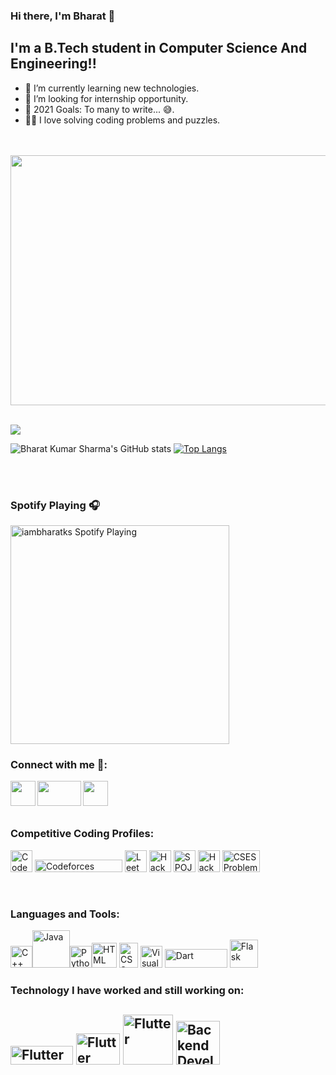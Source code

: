 ### Hi there, I'm Bharat 👋

## I'm a B.Tech student in Computer Science And Engineering!!

- 🌱 I’m currently learning new technologies.
- 👯 I’m looking for internship opportunity.
- 🥅 2021 Goals: To many to write... 😅.
- 👨‍💻 I love solving coding problems and puzzles.
<br />
<br />

<img height = "400px" width="862px" src="https://www.questers.com/sites/default/files/1200x630-programmers-day.jpg" />

<br />
<br />

![](https://komarev.com/ghpvc/?username=iambharatks)


![Bharat Kumar Sharma's GitHub stats](https://github-readme-stats.vercel.app/api?username=iambharatks&show_icons=true&theme=tokyonight) [![Top Langs](https://github-readme-stats.vercel.app/api/top-langs/?username=iambharatks&layout=compact)](https://github.com/anuraghazra/github-readme-stats)    
<br />

<br />

### Spotify Playing 🎧

[<img src="https://now-playing-codestackr.vercel.app/api/spotify-playing" alt="iambharatks Spotify Playing" width="350" />](https://open.spotify.com/user/swyqyimdc12jajde4vpwd2x1b)

### Connect with me 🤝:

[<img align = "left" height = "40px" width="40px" src="https://icons-for-free.com/iconfiles/png/512/linked+linkedin+logo+social+icon-1320191784782940875.png" />][website][<img align = "left" height = "40px" width="70px" src="https://1000logos.net/wp-content/uploads/2018/05/Gmail-logo.png" />][gmail][<img align = "left" height = "40px" width="40px" src="https://blog.logomyway.com/wp-content/uploads/2020/12/discord-mascot.png" />][discord]

<br />
<br />
<br />

### Competitive Coding Profiles:

[<img   alt="Codechef" height = "35px" width="35px" src="https://avatars1.githubusercontent.com/u/11960354?s=460&v=4" />][codechef]  [<img  alt="Codeforces" height = "20px" width="140px" src="https://upload.wikimedia.org/wikipedia/commons/thumb/b/b1/Codeforces_logo.svg/1200px-Codeforces_logo.svg.png" />][codeforces]  [<img   alt="LeetCode" height = "35px" width="35px" src="https://upload.wikimedia.org/wikipedia/commons/1/19/LeetCode_logo_black.png" />][leetcode]  [<img alt="Hackerrank"  width="35px" src="https://upload.wikimedia.org/wikipedia/commons/4/40/HackerRank_Icon-1000px.png" />][hackerrank]  [<img  alt="SPOJ" height = "35px" width="35px" src="https://pbs.twimg.com/profile_images/568733328090480640/B1rm7i-y_400x400.jpeg" />][spoj]  [<img  alt="Hackerearth" height = "35px" width="35px" src="https://i.pinimg.com/originals/6b/5c/ba/6b5cba015ccc362e4842ccacf0b381e6.png" />][hackerearth]  [<img  alt="CSES Problem Set" height = "35px" width="60px" src="https://cses.fi/logo.png?1" />][cses]

<br />

### Languages and Tools:

<img  alt="C++" height = "35px" width="35px" src="https://upload.wikimedia.org/wikipedia/commons/thumb/1/18/ISO_C%2B%2B_Logo.svg/1200px-ISO_C%2B%2B_Logo.svg.png" /><img  alt="Java" height = "60px" width="60px" src="https://i.pinimg.com/originals/f1/ea/a7/f1eaa7278f64e27128e062a3de918265.png" /><img  alt="Python" height = "35px" width="35px" src="https://upload.wikimedia.org/wikipedia/commons/thumb/c/c3/Python-logo-notext.svg/1024px-Python-logo-notext.svg.png" /><img  alt="HTML" height = "40px" width="40px" src="https://www.w3.org/html/logo/downloads/HTML5_Logo_512.png" /> <img  alt="CSS" height = "40px" width="30px" src="https://upload.wikimedia.org/wikipedia/commons/thumb/d/d5/CSS3_logo_and_wordmark.svg/1200px-CSS3_logo_and_wordmark.svg.png" /> <img  alt="Visual Studio Code" height = "35px" width="35px" src="https://user-images.githubusercontent.com/674621/71187801-14e60a80-2280-11ea-94c9-e56576f76baf.png" /> <img  alt="Dart" height = "30px" width="100px" src="https://upload.wikimedia.org/wikipedia/commons/thumb/f/fe/Dart_programming_language_logo.svg/1024px-Dart_programming_language_logo.svg.png" />
<img alt="Flask" height="45px" src="https://cdn.icon-icons.com/icons2/2699/PNG/512/pocoo_flask_logo_icon_168045.png">

### Technology I have worked and still working on:

<img  alt="Flutter" height = "30px" width="100px" src="https://upload.wikimedia.org/wikipedia/commons/1/17/Google-flutter-logo.png" /> <img  alt="Flutter" height = "50px" width="70px" src="https://1000logos.net/wp-content/uploads/2016/10/Android-Logo.png" /> <img  alt="Flutter" height = "80px" width="80px" src="https://www.inventateq.com/assets/machine-banner.png" /> 
<img alt="Backend Development" width="70px" src="https://user-images.githubusercontent.com/55586537/121473042-b070bb00-c9df-11eb-817b-c70bd19962f1.jpg">
<br />
<br />
---

[discord]:https://discordapp.com/users/761631394580660255
[gmail]:https://mail.google.com/mail/u/0/#inbox?compose=new
[website]: https://www.linkedin.com/in/bharat-k-s/
[codechef]:https://www.codechef.com/users/iambharatks
[codeforces]: http://codeforces.com/profile/bharatks
[hackerrank]:https://www.hackerrank.com/iambharatks
[leetcode]:https://leetcode.com/Iambharatks/
[spoj]:https://www.spoj.com/users/bks_7/    
[cses]:  https://cses.fi/user/35367
[hackerearth]:https://www.hackerearth.com/@iambharatks  